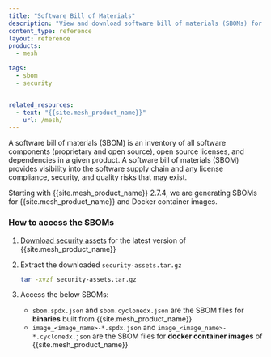 ```yaml
---
title: "Software Bill of Materials"
description: "View and download software bill of materials (SBOMs) for {{site.mesh_product_name}} binaries and Docker images, including license, dependency, and security information."
content_type: reference
layout: reference
products:
  - mesh

tags:
  - sbom
  - security


related_resources:
  - text: "{{site.mesh_product_name}}"
    url: /mesh/
---
```


A software bill of materials (SBOM) is an inventory of all software components (proprietary and open source), open source licenses, and dependencies in a given product. A software bill of materials (SBOM) provides visibility into the software supply chain and any license compliance, security, and quality risks that may exist.

Starting with {{site.mesh_product_name}} 2.7.4, we are generating SBOMs for {{site.mesh_product_name}} and Docker container images.



### How to access the SBOMs

1. [Download security assets](https://packages.konghq.com/public/kong-mesh-binaries-release/raw/names/security-assets/versions/{{page.version}}/security-assets.tar.gz) for the latest version of {{site.mesh_product_name}}

2. Extract the downloaded `security-assets.tar.gz`

    ```sh
    tar -xvzf security-assets.tar.gz
    ```

3. Access the below SBOMs:

   * `sbom.spdx.json` and `sbom.cyclonedx.json` are the SBOM files for **binaries** built from {{site.mesh_product_name}}
   * `image_<image_name>-*.spdx.json` and `image_<image_name>-*.cyclonedx.json` are the SBOM files for **docker container images** of {{site.mesh_product_name}}
